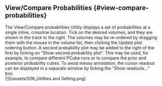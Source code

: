 ## View/Compare Probabilities {#view-compare-probabilities}

The View/Compare probabilities Utility displays a set of probabilities at a single inline, crossline location. Tick on the desired volumes, and they are shown in the track to the right. The volumes may be re-ordered by dragging them with the mouse in the volume list, then clicking the Update plot ordering button. A second probability plot may be added to the right of the first by ticking on “Show second probability plot”. This may be used, for example, to compare different PCube runs or to compare the prior and posterior probability cubes. To avoid messy annotation, the cursor readout can be displayed in a separate window by ticking the “Show readouts…” box.  
![](/assets/006_Utilities and Setting.png)

